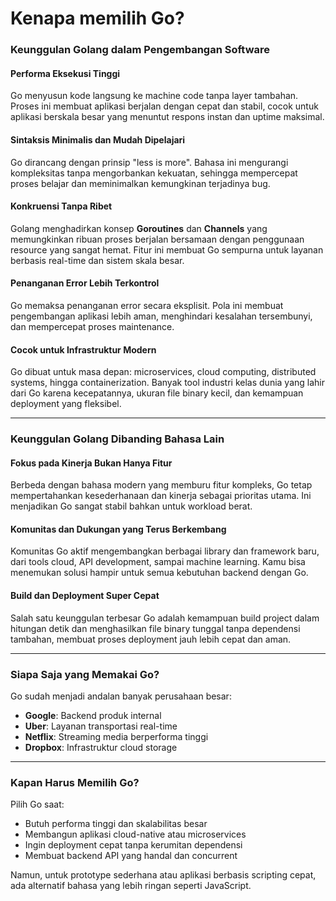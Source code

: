 # Kenapa memilih Go?

### Keunggulan Golang dalam Pengembangan Software

#### Performa Eksekusi Tinggi

Go menyusun kode langsung ke machine code tanpa layer tambahan. Proses ini membuat aplikasi berjalan dengan cepat dan stabil, cocok untuk aplikasi berskala besar yang menuntut respons instan dan uptime maksimal.

#### Sintaksis Minimalis dan Mudah Dipelajari

Go dirancang dengan prinsip "less is more". Bahasa ini mengurangi kompleksitas tanpa mengorbankan kekuatan, sehingga mempercepat proses belajar dan meminimalkan kemungkinan terjadinya bug.

#### Konkruensi Tanpa Ribet

Golang menghadirkan konsep **Goroutines** dan **Channels** yang memungkinkan ribuan proses berjalan bersamaan dengan penggunaan resource yang sangat hemat. Fitur ini membuat Go sempurna untuk layanan berbasis real-time dan sistem skala besar.

#### Penanganan Error Lebih Terkontrol

Go memaksa penanganan error secara eksplisit. Pola ini membuat pengembangan aplikasi lebih aman, menghindari kesalahan tersembunyi, dan mempercepat proses maintenance.

#### Cocok untuk Infrastruktur Modern

Go dibuat untuk masa depan: microservices, cloud computing, distributed systems, hingga containerization. Banyak tool industri kelas dunia yang lahir dari Go karena kecepatannya, ukuran file binary kecil, dan kemampuan deployment yang fleksibel.

***

### Keunggulan Golang Dibanding Bahasa Lain

#### Fokus pada Kinerja Bukan Hanya Fitur

Berbeda dengan bahasa modern yang memburu fitur kompleks, Go tetap mempertahankan kesederhanaan dan kinerja sebagai prioritas utama. Ini menjadikan Go sangat stabil bahkan untuk workload berat.

#### Komunitas dan Dukungan yang Terus Berkembang

Komunitas Go aktif mengembangkan berbagai library dan framework baru, dari tools cloud, API development, sampai machine learning. Kamu bisa menemukan solusi hampir untuk semua kebutuhan backend dengan Go.

#### Build dan Deployment Super Cepat

Salah satu keunggulan terbesar Go adalah kemampuan build project dalam hitungan detik dan menghasilkan file binary tunggal tanpa dependensi tambahan, membuat proses deployment jauh lebih cepat dan aman.

***

### Siapa Saja yang Memakai Go?

Go sudah menjadi andalan banyak perusahaan besar:

* **Google**: Backend produk internal
* **Uber**: Layanan transportasi real-time
* **Netflix**: Streaming media berperforma tinggi
* **Dropbox**: Infrastruktur cloud storage

***

### Kapan Harus Memilih Go?

Pilih Go saat:

* Butuh performa tinggi dan skalabilitas besar
* Membangun aplikasi cloud-native atau microservices
* Ingin deployment cepat tanpa kerumitan dependensi
* Membuat backend API yang handal dan concurrent

Namun, untuk prototype sederhana atau aplikasi berbasis scripting cepat, ada alternatif bahasa yang lebih ringan seperti JavaScript.
